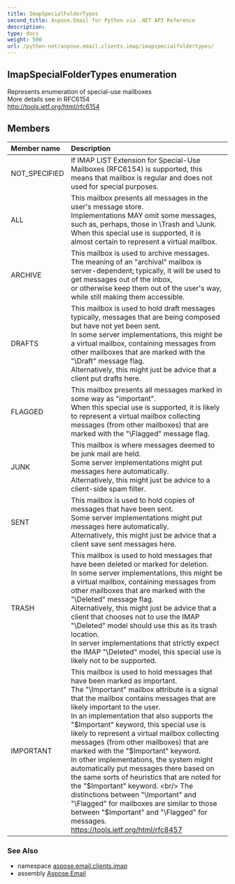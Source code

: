 ```yaml
---
title: ImapSpecialFolderTypes
second_title: Aspose.Email for Python via .NET API Reference
description: 
type: docs
weight: 500
url: /python-net/aspose.email.clients.imap/imapspecialfoldertypes/
---
```


## ImapSpecialFolderTypes enumeration

Represents enumeration of special-use mailboxes<br/>            More details see in RFC6154 <br/>            http://tools.ietf.org/html/rfc6154

## Members
| Member name | Description |
| :- | :- |
|NOT_SPECIFIED|If IMAP LIST Extension for Special-Use Mailboxes (RFC6154) is supported, this means that mailbox is regular and does not used for special purposes.|
|ALL|This mailbox presents all messages in the user's message store. <br/>            Implementations MAY omit some messages, such as, perhaps, those in \Trash and \Junk.  <br/>            When this special use is supported, it is almost certain to represent a virtual mailbox.|
|ARCHIVE|This mailbox is used to archive messages.<br/>            The meaning of an "archival" mailbox is server-dependent; typically, it will be used to get messages out of the inbox, <br/>            or otherwise keep them out of the user's way, while still making them accessible.|
|DRAFTS|This mailbox is used to hold draft messages typically, messages that are being composed but have not yet been sent.<br/>            In some server implementations, this might be a virtual mailbox, containing messages from other mailboxes that are marked with the "\Draft" message flag.  <br/>            Alternatively, this might just be advice that a client put drafts here.|
|FLAGGED|This mailbox presents all messages marked in some way as "important".<br/>            When this special use is supported, it is likely to represent a virtual mailbox collecting messages (from other mailboxes) that are marked with the "\Flagged" message flag.|
|JUNK|This mailbox is where messages deemed to be junk mail are held.<br/>            Some server implementations might put messages here automatically.  <br/>            Alternatively, this might just be advice to a client-side spam filter.|
|SENT|This mailbox is used to hold copies of messages that have been sent.<br/>            Some server implementations might put messages here automatically.  <br/>            Alternatively, this might just be advice that a client save sent messages here.|
|TRASH|This mailbox is used to hold messages that have been deleted or marked for deletion.<br/>            In some server implementations, this might be a virtual mailbox, containing messages from other mailboxes that are marked with the "\Deleted" message flag. <br/>            Alternatively, this might just be advice that a client that chooses not to use the IMAP "\Deleted" model should use this as its trash location.  <br/>            In server implementations that strictly expect the IMAP "\Deleted" model, this special use is likely not to be supported.|
|IMPORTANT|This mailbox is used to hold messages that have been marked as important.<br/>            The "\Important" mailbox attribute is a signal that the mailbox contains messages that are likely important to the user.<br/>            In an implementation that also supports the "$Important" keyword, this special use is likely to represent a virtual mailbox collecting messages (from other mailboxes) that are marked with the "$Important" keyword. <br/>            In other implementations, the system might automatically put messages there based on the same sorts of heuristics that are noted for the "$Important" keyword.  <br/>            The distinctions between "\Important" and "\Flagged" for mailboxes are similar to those between "$Important" and "\Flagged" for messages.<br/>            https://tools.ietf.org/html/rfc8457|

### See Also

* namespace [aspose.email.clients.imap](/python-net/aspose.email.clients.imap/)
* assembly [Aspose.Email](/python-net/)

